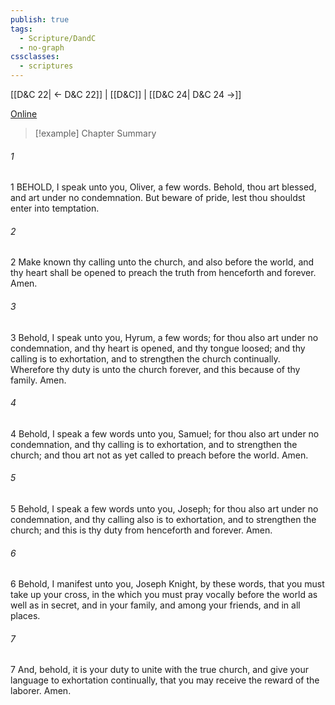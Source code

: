 ```yaml
---
publish: true
tags:
  - Scripture/DandC
  - no-graph
cssclasses:
  - scriptures
---
```

[[D&C 22| ← D&C 22]] | [[D&C]] | [[D&C 24| D&C 24 →]]

[Online](https://churchofjesuschrist.org/study/scriptures/dc-testament/dc/23?lang=eng)

>[!example] Chapter Summary
>
###### 1
1 BEHOLD, I speak unto you, Oliver, a few words. Behold, thou art blessed, and art under no condemnation. But beware of pride, lest thou shouldst enter into temptation.
###### 2
2 Make known thy calling unto the church, and also before the world, and thy heart shall be opened to preach the truth from henceforth and forever. Amen.
###### 3
3 Behold, I speak unto you, Hyrum, a few words; for thou also art under no condemnation, and thy heart is opened, and thy tongue loosed; and thy calling is to exhortation, and to strengthen the church continually. Wherefore thy duty is unto the church forever, and this because of thy family. Amen.
###### 4
4 Behold, I speak a few words unto you, Samuel; for thou also art under no condemnation, and thy calling is to exhortation, and to strengthen the church; and thou art not as yet called to preach before the world. Amen.
###### 5
5 Behold, I speak a few words unto you, Joseph; for thou also art under no condemnation, and thy calling also is to exhortation, and to strengthen the church; and this is thy duty from henceforth and forever. Amen.
###### 6
6 Behold, I manifest unto you, Joseph Knight, by these words, that you must take up your cross, in the which you must pray vocally before the world as well as in secret, and in your family, and among your friends, and in all places.
###### 7
7 And, behold, it is your duty to unite with the true church, and give your language to exhortation continually, that you may receive the reward of the laborer. Amen.




